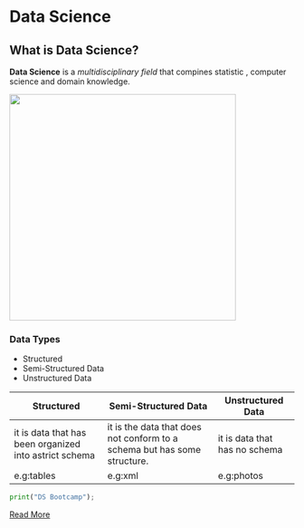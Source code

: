 # Data Science
## What is Data Science?
**Data Science** is a *multidisciplinary field* that compines statistic , computer science and domain knowledge.

<img src="https://github.com/Tuwaiq-Data-Science-Bootcamp-V3/Markdown-Lab1/blob/main/DS.png"  width="400" height="400">

### Data Types
- Structured 
- Semi-Structured Data
- Unstructured Data


| Structured                                             | Semi-Structured Data                                                      | Unstructured Data            |
|--------------------------------------------------------|--------------------------------------------------------------------------|-------------------------------|
| it is data that has been organized into astrict schema | it is the data that does not conform to a schema but has some structure. | it is data that has no schema |
| e.g:tables                                             | e.g:xml                                                                  | e.g:photos                    |

```python 
print("DS Bootcamp");
```

[Read More](https://en.wikipedia.org/wiki/Data_science/)

